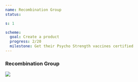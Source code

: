 ```yaml
---
name: Recombination Group
status:

s: 1

scheme:
  goal: Create a product
  progress: 2/20
  milestone: Get their Psycho Strength vaccines certified
---
```

### Recombination Group

![](https://i.imgur.com/xE2V8yO.png)



